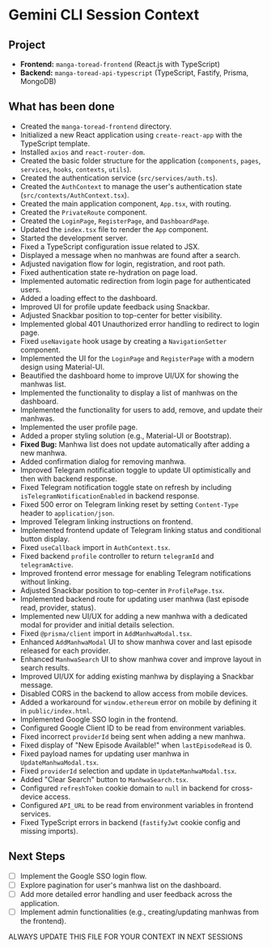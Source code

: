 # Gemini CLI Session Context

## Project

- **Frontend:** `manga-toread-frontend` (React.js with TypeScript)
- **Backend:** `manga-toread-api-typescript` (TypeScript, Fastify, Prisma, MongoDB)

## What has been done

- Created the `manga-toread-frontend` directory.
- Initialized a new React application using `create-react-app` with the TypeScript template.
- Installed `axios` and `react-router-dom`.
- Created the basic folder structure for the application (`components`, `pages`, `services`, `hooks`, `contexts`, `utils`).
- Created the authentication service (`src/services/auth.ts`).
- Created the `AuthContext` to manage the user's authentication state (`src/contexts/AuthContext.tsx`).
- Created the main application component, `App.tsx`, with routing.
- Created the `PrivateRoute` component.
- Created the `LoginPage`, `RegisterPage`, and `DashboardPage`.
- Updated the `index.tsx` file to render the `App` component.
- Started the development server.
- Fixed a TypeScript configuration issue related to JSX.
- Displayed a message when no manhwas are found after a search.
- Adjusted navigation flow for login, registration, and root path.
- Fixed authentication state re-hydration on page load.
- Implemented automatic redirection from login page for authenticated users.
- Added a loading effect to the dashboard.
- Improved UI for profile update feedback using Snackbar.
- Adjusted Snackbar position to top-center for better visibility.
- Implemented global 401 Unauthorized error handling to redirect to login page.
- Fixed `useNavigate` hook usage by creating a `NavigationSetter` component.
- Implemented the UI for the `LoginPage` and `RegisterPage` with a modern design using Material-UI.
- Beautified the dashboard home to improve UI/UX for showing the manhwas list.
- Implemented the functionality to display a list of manhwas on the dashboard.
- Implemented the functionality for users to add, remove, and update their manhwas.
- Implemented the user profile page.
- Added a proper styling solution (e.g., Material-UI or Bootstrap).
- **Fixed Bug:** Manhwa list does not update automatically after adding a new manhwa.
- Added confirmation dialog for removing manhwa.
- Improved Telegram notification toggle to update UI optimistically and then with backend response.
- Fixed Telegram notification toggle state on refresh by including `isTelegramNotificationEnabled` in backend response.
- Fixed 500 error on Telegram linking reset by setting `Content-Type` header to `application/json`.
- Improved Telegram linking instructions on frontend.
- Implemented frontend update of Telegram linking status and conditional button display.
- Fixed `useCallback` import in `AuthContext.tsx`.
- Fixed backend `profile` controller to return `telegramId` and `telegramActive`.
- Improved frontend error message for enabling Telegram notifications without linking.
- Adjusted Snackbar position to top-center in `ProfilePage.tsx`.
- Implemented backend route for updating user manhwa (last episode read, provider, status).
- Implemented new UI/UX for adding a new manhwa with a dedicated modal for provider and initial details selection.
- Fixed `@prisma/client` import in `AddManhwaModal.tsx`.
- Enhanced `AddManhwaModal` UI to show manhwa cover and last episode released for each provider.
- Enhanced `ManhwaSearch` UI to show manhwa cover and improve layout in search results.
- Improved UI/UX for adding existing manhwa by displaying a Snackbar message.
- Disabled CORS in the backend to allow access from mobile devices.
- Added a workaround for `window.ethereum` error on mobile by defining it in `public/index.html`.
- Implemented Google SSO login in the frontend.
- Configured Google Client ID to be read from environment variables.
- Fixed incorrect `providerId` being sent when adding a new manhwa.
- Fixed display of "New Episode Available!" when `lastEpisodeRead` is 0.
- Fixed payload names for updating user manhwa in `UpdateManhwaModal.tsx`.
- Fixed `providerId` selection and update in `UpdateManhwaModal.tsx`.
- Added "Clear Search" button to `ManhwaSearch.tsx`.
- Configured `refreshToken` cookie domain to `null` in backend for cross-device access.
- Configured `API_URL` to be read from environment variables in frontend services.
- Fixed TypeScript errors in backend (`fastifyJwt` cookie config and missing imports).

## Next Steps

- [ ] Implement the Google SSO login flow.
- [ ] Explore pagination for user's manhwa list on the dashboard.
- [ ] Add more detailed error handling and user feedback across the application.
- [ ] Implement admin functionalities (e.g., creating/updating manhwas from the frontend).

ALWAYS UPDATE THIS FILE FOR YOUR CONTEXT IN NEXT SESSIONS